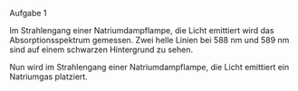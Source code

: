Aufgabe 1

Im Strahlengang einer Natriumdampflampe, die Licht emittiert wird das Absorptionsspektrum gemessen.
Zwei helle Linien bei 588 nm und 589 nm sind auf einem schwarzen Hintergrund zu sehen.

Nun wird im Strahlengang einer Natriumdampflampe, die Licht emittiert ein Natriumgas platziert.
